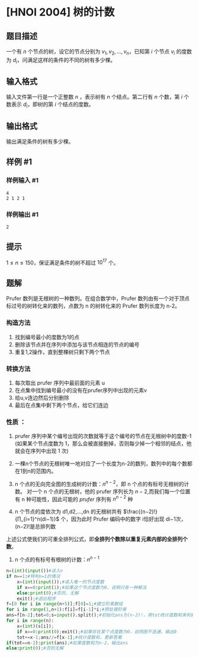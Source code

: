 # [HNOI 2004] 树的计数

## 题目描述

一个有 $n$ 个节点的树，设它的节点分别为 $v_1,v_2,\ldots,v_n$，已知第 $i$ 个节点 $v_i$ 的度数为 $d_i$，问满足这样的条件的不同的树有多少棵。

## 输入格式

输入文件第一行是一个正整数 $n$ ，表示树有 $n$ 个结点。第二行有 $n$ 个数，第 $i$ 个数表示 $d_i$，即树的第 $i$ 个结点的度数。

## 输出格式

输出满足条件的树有多少棵。

## 样例 #1

### 样例输入 #1

```
4                     
2 1 2 1
```

### 样例输出 #1

```
2
```

## 提示

$1\le n\le 150$，保证满足条件的树不超过 $10^{17}$ 个。

## 题解
Prufer 数列是无根树的一种数列。在组合数学中，Prufer 数列由有一个对于顶点标过号的树转化来的数列，点数为 n 的树转化来的 Prufer 数列长度为 n-2。

### 构造方法
1. 找到编号最小的度数为1的点
2. 删除该节点并在序列中添加与该节点相连的节点的编号
3. 重复1,2操作，直到整棵树只剩下两个节点

### 转换方法
1. 每次取出 prufer 序列中最前面的元素 u
2. 在点集中找到编号最小的没有在prufer序列中出现的元素v
3. 给u,v连边然后分别删除
4. 最后在点集中剩下两个节点，给它们连边

### 性质 ：
1. prufer 序列中某个编号出现的次数就等于这个编号的节点在无根树中的度数-1 (如果某个节点度数为 1，那么会被直接删掉，否则每少掉一个相邻的结点，他就会在序列中出现 1 次)
    
2. 一棵n个节点的无根树唯一地对应了一个长度为n-2的数列，数列中的每个数都在1到n的范围内。
    
3. n 个点的无向完全图的生成树的计数：$n^{n-2}$，即 n 个点的有标号无根树的计数。
对一个 n 个点的无根树，他的 prufer 序列长为 $n-2$,而我们每一个位置有 n 种可能性，因此可能的 $prufer$ 序列有 $n^{n-2}$ 种
    
4. n 个节点的度依次为 d1,d2,…,dn 的无根树共有 $\frac{(n−2)!}{∏_{i=1}^n(di−1)}$ 个，因为此时 Prufer 编码中的数字 i恰好出现 di−1次，(n−2)!是总排列数

上述公式使我们的可重全排列公式，即**全排列个数除以重复元素内部的全排列个数**。

1. n 个点的有标号有根树的计数：$n^{n-1}$
```python
n=(int)(input())#读入n
if n==1:#特判n=1的情况
    x=(int)(input());#读入唯一的节点度数
    if x==0:print(1);#如果这个节点度数为0，说明只有一种解法
    else:print(0);#否则，无解
    exit();#退出程序
f=[0 for i in range(n+5)];f[0]=1;#建立阶乘数组
for i in range(1,n+1):f[i]=f[i-1]*i;#预处理阶乘
ans=f[n-2];tot=0;s=input().split();#初始化ans为(n-2)!，用tot统计度数和来判断是否无解
for i in range(n):
    x=(int)(s[i]);
    if x==0:print(0);exit();#如果存在某个点度数为0，说明图不连通，输出0
    tot+=x-1;ans//=f[x-1];#统计度数和，更新答案
if(tot==n-2):print(ans);#如果度数和为n-2，输出ans
else:print(0);#否则无解
```
```
